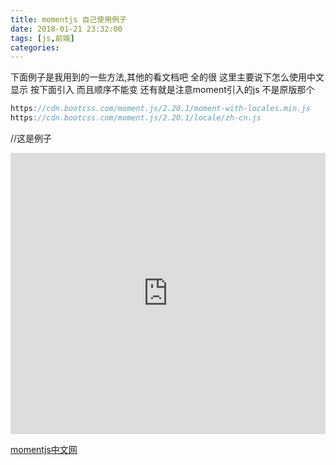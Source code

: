 ```yaml
---
title: momentjs 自己使用例子
date: 2018-01-21 23:32:00
tags: [js,前端]
categories:
---
```



下面例子是我用到的一些方法,其他的看文档吧 全的很
这里主要说下怎么使用中文显示
按下面引入 而且顺序不能变 还有就是注意moment引入的js 不是原版那个
```js
https://cdn.bootcss.com/moment.js/2.20.1/moment-with-locales.min.js
https://cdn.bootcss.com/moment.js/2.20.1/locale/zh-cn.js
```

//这是例子
<iframe width="100%" height="450" src="http://code.hcharts.cn/test123/S9Z6a7/share/result,js" allowfullscreen="allowfullscreen" frameborder="0"></iframe>


[momentjs中文网](http://momentjs.cn/)